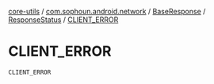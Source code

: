 [core-utils](../../../index.md) / [com.sophoun.android.network](../../index.md) / [BaseResponse](../index.md) / [ResponseStatus](index.md) / [CLIENT_ERROR](./-c-l-i-e-n-t_-e-r-r-o-r.md)

# CLIENT_ERROR

`CLIENT_ERROR`